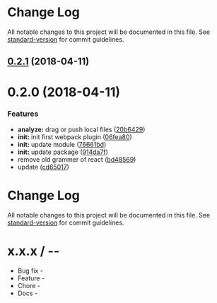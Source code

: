 # Change Log

All notable changes to this project will be documented in this file. See [standard-version](https://github.com/conventional-changelog/standard-version) for commit guidelines.

<a name="0.2.1"></a>
## [0.2.1](https://github.com/MuYunyun/analyze-webpack-plugin/compare/v0.2.0...v0.2.1) (2018-04-11)



<a name="0.2.0"></a>
# 0.2.0 (2018-04-11)


### Features

* **analyze:** drag or push local files ([20b6429](https://github.com/MuYunyun/analyze-webpack-plugin/commit/20b6429))
* **init:** init first webpack plugin ([06fea80](https://github.com/MuYunyun/analyze-webpack-plugin/commit/06fea80))
* **init:** update module ([76661bd](https://github.com/MuYunyun/analyze-webpack-plugin/commit/76661bd))
* **init:** update package ([914da7f](https://github.com/MuYunyun/analyze-webpack-plugin/commit/914da7f))
* remove old grammer of react ([bd48569](https://github.com/MuYunyun/analyze-webpack-plugin/commit/bd48569))
* update ([cd65017](https://github.com/MuYunyun/analyze-webpack-plugin/commit/cd65017))



# Change Log

All notable changes to this project will be documented in this file. See [standard-version](https://github.com/conventional-changelog/standard-version) for commit guidelines.

x.x.x / <year>-<month>-<day>
==================

  * Bug fix -
  * Feature -
  * Chore -
  * Docs -
